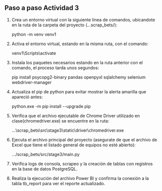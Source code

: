 ## Paso a paso Actividad 3

1. Crea un entorno virtual con la siguiente línea de comandos, ubicandote en la ruta de la carpeta del proyecto (...scrap_bets/):

    python -m venv venv1
    
2. Activa el entorno virtual, estando en la misma ruta, con el comando:

    venv1\Scripts\activate

3. Instala los paquetes necesarios estando en la ruta anterior con el comando, el proceso tarda unos segundos:

    pip install psycopg2-binary pandas openpyxl sqlalchemy selenium webdriver-manager

4. Actualiza el pip de python para evitar mostrar la alerta amarilla que aparecíó antes:

    python.exe -m pip install --upgrade pip

5. Verifica que el archivo ejecutable de Chrome Driver utilizado en clase(chromedriver.exe) se encuentre en la ruta:

    ...\scrap_bets\src\stage3\static\driver\chromedriver.exe

6. Ejecuta el archivo principal del proyecto (asegurate de que el archivo de Excel que tiene el listado general de equipos no esté abierto):

    .../scrap_bets/src/stage3/main.py

7. Verifica logs de consola, scrapeo y la creación de tablas con registros en la base de datos PostgreSQL.

8. Realiza la ejecución del archivo Power BI y confirma la conexión a la tabla tb_report para ver el reporte actualizado.